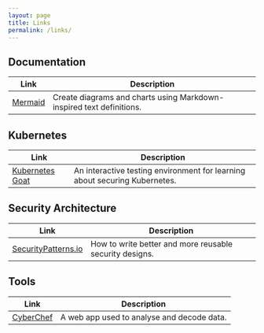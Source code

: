 ```yaml
---
layout: page
title: Links
permalink: /links/
---
```


## Documentation

| **Link**                                           | **Description**                                                      |
|----------------------------------------------------|----------------------------------------------------------------------|
| [Mermaid](https://mermaid-js.github.io/mermaid/#/) | Create diagrams and charts using Markdown-inspired text definitions. |


## Kubernetes

| **Link**                                                   | **Description**                                                            |
|------------------------------------------------------------|----------------------------------------------------------------------------|
| [Kubernetes Goat](https://madhuakula.com/kubernetes-goat/) | An interactive testing environment for learning about securing Kubernetes. |

## Security Architecture

| **Link**                                           | **Description**                                         |
|----------------------------------------------------|---------------------------------------------------------|
| [SecurityPatterns.io](https://securitypatterns.io) | How to write better and more reusable security designs. |


## Tools

| **Link**                                       | **Description**                            |
|------------------------------------------------|--------------------------------------------|
| [CyberChef](https://gchq.github.io/CyberChef/) | A web app used to analyse and decode data. |